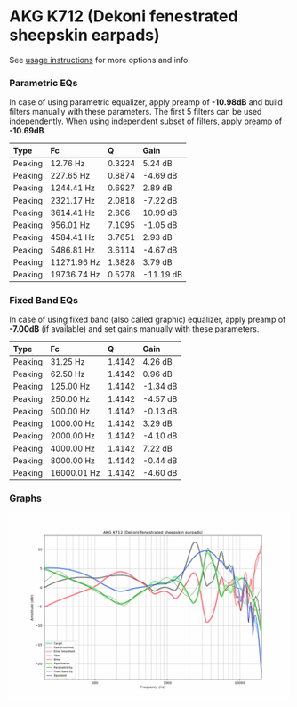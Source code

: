 # AKG K712 (Dekoni fenestrated sheepskin earpads)
See [usage instructions](https://github.com/jaakkopasanen/AutoEq#usage) for more options and info.

### Parametric EQs
In case of using parametric equalizer, apply preamp of **-10.98dB** and build filters manually
with these parameters. The first 5 filters can be used independently.
When using independent subset of filters, apply preamp of **-10.69dB**.

| Type    | Fc          |      Q | Gain      |
|:--------|:------------|:-------|:----------|
| Peaking | 12.76 Hz    | 0.3224 | 5.24 dB   |
| Peaking | 227.65 Hz   | 0.8874 | -4.69 dB  |
| Peaking | 1244.41 Hz  | 0.6927 | 2.89 dB   |
| Peaking | 2321.17 Hz  | 2.0818 | -7.22 dB  |
| Peaking | 3614.41 Hz  | 2.806  | 10.99 dB  |
| Peaking | 956.01 Hz   | 7.1095 | -1.05 dB  |
| Peaking | 4584.41 Hz  | 3.7651 | 2.93 dB   |
| Peaking | 5486.81 Hz  | 3.6114 | -4.67 dB  |
| Peaking | 11271.96 Hz | 1.3828 | 3.79 dB   |
| Peaking | 19736.74 Hz | 0.5278 | -11.19 dB |

### Fixed Band EQs
In case of using fixed band (also called graphic) equalizer, apply preamp of **-7.00dB**
(if available) and set gains manually with these parameters.

| Type    | Fc          |      Q | Gain     |
|:--------|:------------|:-------|:---------|
| Peaking | 31.25 Hz    | 1.4142 | 4.26 dB  |
| Peaking | 62.50 Hz    | 1.4142 | 0.96 dB  |
| Peaking | 125.00 Hz   | 1.4142 | -1.34 dB |
| Peaking | 250.00 Hz   | 1.4142 | -4.57 dB |
| Peaking | 500.00 Hz   | 1.4142 | -0.13 dB |
| Peaking | 1000.00 Hz  | 1.4142 | 3.29 dB  |
| Peaking | 2000.00 Hz  | 1.4142 | -4.10 dB |
| Peaking | 4000.00 Hz  | 1.4142 | 7.22 dB  |
| Peaking | 8000.00 Hz  | 1.4142 | -0.44 dB |
| Peaking | 16000.01 Hz | 1.4142 | -4.60 dB |

### Graphs
![](./AKG%20K712%20(Dekoni%20fenestrated%20sheepskin%20earpads).png)
